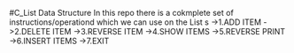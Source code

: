 #C_List Data Structure
  In this repo there is a cokmplete set of instructions/operationd which we can use on the List s
  ->1.ADD ITEM
  ->2.DELETE ITEM
  ->3.REVERSE ITEM
  ->4.SHOW ITEMS
  ->5.REVERSE PRINT
  ->6.INSERT ITEMS
  ->7.EXIT
	
